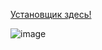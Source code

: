 
[Установщик здесь! ](
https://github.com/MaKrotos/VKUI3/releases/tag/0.1.4.5) 

![image](https://github.com/MaKrotos/VKUI3/assets/43302537/92fdfc4a-9755-4ad1-a6e6-529da307c991)
